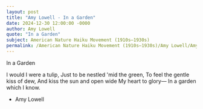 ```yaml
---
layout: post
title: "Amy Lowell - In a Garden"
date: 2024-12-30 12:00:00 -0000
author: Amy Lowell
quote: "In a Garden"
subject: American Nature Haiku Movement (1910s–1930s)
permalink: /American Nature Haiku Movement (1910s–1930s)/Amy Lowell/Amy Lowell - In a Garden
---
```


In a Garden

I would I were a tulip,
Just to be nestled 'mid the green,
To feel the gentle kiss of dew,
And kiss the sun and open wide
My heart to glory—
In a garden which I know.


- Amy Lowell
